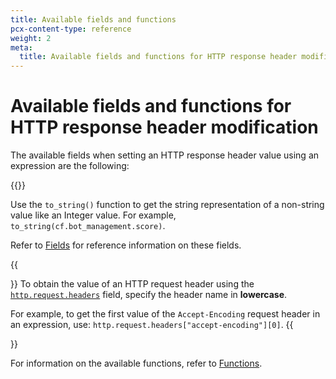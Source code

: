 ```yaml
---
title: Available fields and functions
pcx-content-type: reference
weight: 2
meta:
  title: Available fields and functions for HTTP response header modification
---
```


# Available fields and functions for HTTP response header modification

The available fields when setting an HTTP response header value using an expression are the following:

{{<render file="_header-modification-fields.md">}}

Use the `to_string()` function to get the string representation of a non-string value like an Integer value. For example, `to_string(cf.bot_management.score)`.

Refer to [Fields](/firewall/cf-firewall-language/fields) for reference information on these fields.

{{<Aside type="warning" header="Important">}}
To obtain the value of an HTTP request header using the [`http.request.headers`](/firewall/cf-firewall-language/fields#field-http-request-headers) field, specify the header name in **lowercase**.

For example, to get the first value of the `Accept-Encoding` request header in an expression, use: `http.request.headers["accept-encoding"][0]`.
{{</Aside>}}

For information on the available functions, refer to [Functions](/firewall/cf-firewall-language/functions).
